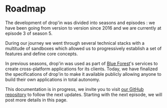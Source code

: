 
# Roadmap

The development of drop'in was divided into seasons and episodes : we have been going from version to version since 2016 and we are currently at episode 3 of season 5.

During our journey we went through several technical stacks with a multitude of sandboxes which allowed us to progressively establish a set of features and define core concepts.

In previous seasons, drop'in was used as part of [Blue Forest](https://blueforest.cc)'s services to create cross-platform applications for its clients. Today, we have finalized the specifications of drop'in to make it available publicly allowing anyone to build their own applications in total autonomy.

This documentation is in progress, we invite you to visit [our GitHub repository](https://github.com/blue-forest/dropin) to follow the next updates. Starting with the next episode, we will post more details in this page.
